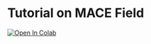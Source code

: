 # Tutorial on MACE Field

[![Open In Colab](https://colab.research.google.com/assets/colab-badge.svg)](https://colab.research.google.com/github/mdi-group/mace-field-tutorial/blob/main/MACE_Field_Tutorial.ipynb)
